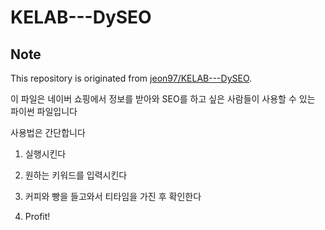 # KELAB---DySEO

## Note

This repository is originated from [jeon97/KELAB---DySEO](https://github.com/jeon97/KELAB---DySEO).

이 파일은 네이버 쇼핑에서 정보를 받아와 SEO를 하고 싶은 사람들이 사용할 수 있는 파이썬 파일입니다

사용법은 간단합니다

1. 실행시킨다

2. 원하는 키워드를 입력시킨다

3. 커피와 빵을 들고와서 티타임을 가진 후 확인한다

4. Profit!
